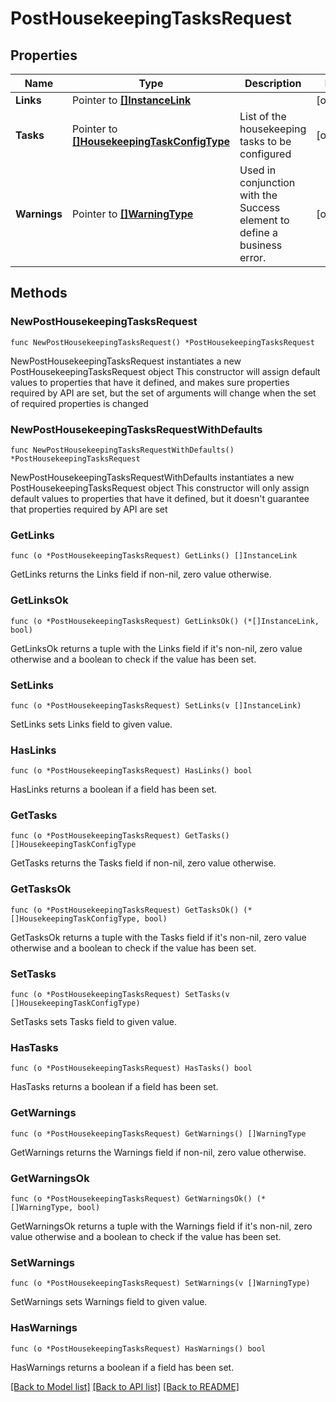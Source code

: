 # PostHousekeepingTasksRequest

## Properties

Name | Type | Description | Notes
------------ | ------------- | ------------- | -------------
**Links** | Pointer to [**[]InstanceLink**](InstanceLink.md) |  | [optional] 
**Tasks** | Pointer to [**[]HousekeepingTaskConfigType**](HousekeepingTaskConfigType.md) | List of the housekeeping tasks to be configured | [optional] 
**Warnings** | Pointer to [**[]WarningType**](WarningType.md) | Used in conjunction with the Success element to define a business error. | [optional] 

## Methods

### NewPostHousekeepingTasksRequest

`func NewPostHousekeepingTasksRequest() *PostHousekeepingTasksRequest`

NewPostHousekeepingTasksRequest instantiates a new PostHousekeepingTasksRequest object
This constructor will assign default values to properties that have it defined,
and makes sure properties required by API are set, but the set of arguments
will change when the set of required properties is changed

### NewPostHousekeepingTasksRequestWithDefaults

`func NewPostHousekeepingTasksRequestWithDefaults() *PostHousekeepingTasksRequest`

NewPostHousekeepingTasksRequestWithDefaults instantiates a new PostHousekeepingTasksRequest object
This constructor will only assign default values to properties that have it defined,
but it doesn't guarantee that properties required by API are set

### GetLinks

`func (o *PostHousekeepingTasksRequest) GetLinks() []InstanceLink`

GetLinks returns the Links field if non-nil, zero value otherwise.

### GetLinksOk

`func (o *PostHousekeepingTasksRequest) GetLinksOk() (*[]InstanceLink, bool)`

GetLinksOk returns a tuple with the Links field if it's non-nil, zero value otherwise
and a boolean to check if the value has been set.

### SetLinks

`func (o *PostHousekeepingTasksRequest) SetLinks(v []InstanceLink)`

SetLinks sets Links field to given value.

### HasLinks

`func (o *PostHousekeepingTasksRequest) HasLinks() bool`

HasLinks returns a boolean if a field has been set.

### GetTasks

`func (o *PostHousekeepingTasksRequest) GetTasks() []HousekeepingTaskConfigType`

GetTasks returns the Tasks field if non-nil, zero value otherwise.

### GetTasksOk

`func (o *PostHousekeepingTasksRequest) GetTasksOk() (*[]HousekeepingTaskConfigType, bool)`

GetTasksOk returns a tuple with the Tasks field if it's non-nil, zero value otherwise
and a boolean to check if the value has been set.

### SetTasks

`func (o *PostHousekeepingTasksRequest) SetTasks(v []HousekeepingTaskConfigType)`

SetTasks sets Tasks field to given value.

### HasTasks

`func (o *PostHousekeepingTasksRequest) HasTasks() bool`

HasTasks returns a boolean if a field has been set.

### GetWarnings

`func (o *PostHousekeepingTasksRequest) GetWarnings() []WarningType`

GetWarnings returns the Warnings field if non-nil, zero value otherwise.

### GetWarningsOk

`func (o *PostHousekeepingTasksRequest) GetWarningsOk() (*[]WarningType, bool)`

GetWarningsOk returns a tuple with the Warnings field if it's non-nil, zero value otherwise
and a boolean to check if the value has been set.

### SetWarnings

`func (o *PostHousekeepingTasksRequest) SetWarnings(v []WarningType)`

SetWarnings sets Warnings field to given value.

### HasWarnings

`func (o *PostHousekeepingTasksRequest) HasWarnings() bool`

HasWarnings returns a boolean if a field has been set.


[[Back to Model list]](../README.md#documentation-for-models) [[Back to API list]](../README.md#documentation-for-api-endpoints) [[Back to README]](../README.md)


